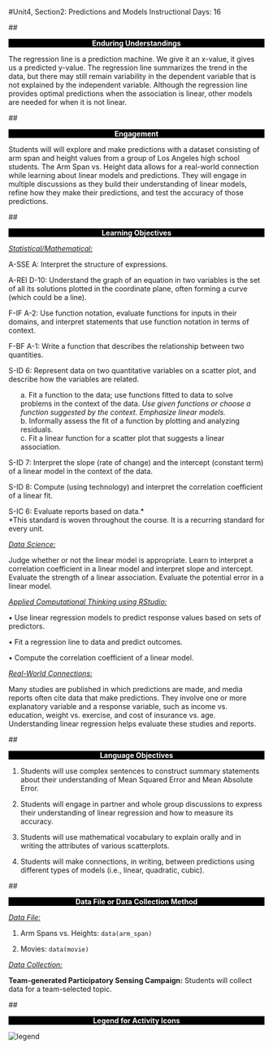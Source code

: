#Unit4, Section2: Predictions and Models
Instructional Days: 16

##<p style="background: black; color: white; text-align: center;">**Enduring Understandings**</p>
The regression line is a prediction machine. We give it an x-value, it gives us a predicted y-value. The
regression line summarizes the trend in the data, but there may still remain variability in the dependent
variable that is not explained by the independent variable. Although the regression line provides optimal
predictions when the association is linear, other models are needed for when it is not linear.

##<p style="background: black; color: white; text-align: center;">**Engagement**</p>
Students will will explore and make predictions with a dataset consisting of arm span and height values from a group of Los Angeles high school students. The Arm Span vs. Height data allows for a real-world connection while learning about linear models and predictions. They will engage in multiple discussions as they build their understanding of linear models, refine how they make their predictions, and test the accuracy of those predictions.   

##<p style="background: black; color: white; text-align: center;">**Learning Objectives**</p>
<ins>*Statistical/Mathematical:*</ins>

A-SSE A: Interpret the structure of expressions.

A-REI D-10: Understand the graph of an equation in two variables is the set of all its solutions plotted in the coordinate plane, often forming a curve (which could be a line).

F-IF A-2: Use function notation, evaluate functions for inputs in their domains, and interpret statements that use function notation in terms of context.

F-BF A-1: Write a function that describes the relationship between two quantities.

S-ID 6: Represent data on two quantitative variables on a scatter plot, and describe how the variables are
related.

<ul style="list-style-type:none">
	<li>
    a. Fit a function to the data; use functions fitted to data to solve problems in the context
    of the data. <i>Use given functions or choose a function suggested by the context.
    Emphasize linear models.</i>
    </li>
	<li>
    b. Informally assess the fit of a function by plotting and analyzing residuals.
    </li>
	<li>
    c. Fit a linear function for a scatter plot that suggests a linear association.
    </li>
</ul>

S-ID 7: Interpret the slope (rate of change) and the intercept (constant term) of a linear model in the
context of the data.

S-ID 8: Compute (using technology) and interpret the correlation coefficient of a linear fit.

S-IC 6: Evaluate reports based on data.\*
<br>\*This standard is woven throughout the course. It is a recurring standard for every unit.

<ins>*Data Science:*</ins>

Judge whether or not the linear model is appropriate. Learn to interpret a correlation coefficient in a linear
model and interpret slope and intercept. Evaluate the strength of a linear association. Evaluate the
potential error in a linear model.

<ins>*Applied Computational Thinking using RStudio:*</ins>

• Use linear regression models to predict response values based on sets of predictors.

• Fit a regression line to data and predict outcomes.

• Compute the correlation coefficient of a linear model.

<ins>*Real-World Connections:*</ins>

Many studies are published in which predictions are made, and media reports often cite data that make
predictions. They involve one or more explanatory variable and a response variable, such as income vs.
education, weight vs. exercise, and cost of insurance vs. age. Understanding linear regression helps
evaluate these studies and reports.

##<p style="background: black; color: white; text-align: center;">**Language Objectives**</p>
1. Students will use complex sentences to construct summary statements about their understanding of Mean Squared Error and Mean Absolute Error.

2. Students will engage in partner and whole group discussions to express their understanding of linear regression and how to measure its accuracy.

3. Students will use mathematical vocabulary to explain orally and in writing the attributes of various scatterplots.

4. Students will make connections, in writing, between predictions using different types of models (i.e., linear, quadratic, cubic).

##<p style="background: black; color: white; text-align: center;">**Data File or Data Collection Method**</p>
<ins>*Data File:*</ins>

1. Arm Spans vs. Heights: ```data(arm_span)```

2. Movies: ```data(movie)```

<ins>*Data Collection:*</ins>

**Team-generated Participatory Sensing Campaign:** Students will collect data for a team-selected topic.

##<p style="background: black; color: white; text-align: center;">**Legend for Activity Icons**</p>
![legend](../img/legend.png)